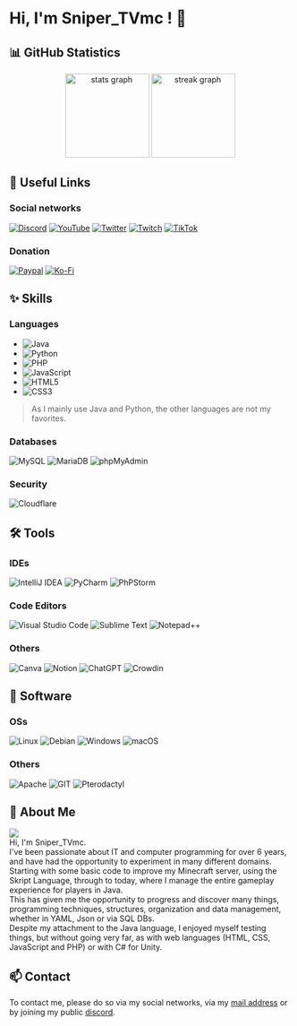 
# Hi, I'm Sniper_TVmc ! 👋
## 📊 GitHub Statistics
<div align="center">
  <img src="https://github-readme-stats.vercel.app/api?username=SniperTVmc&hide_title=false&hide_rank=false&show_icons=true&include_all_commits=true&count_private=true&disable_animations=false&theme=material-palenight&hide_border=false" height="150" alt="stats graph"  />
  <img src="https://streak-stats.demolab.com?user=SniperTVmc&mode=weekly&theme=material-palenight&hide_border=false&border_radius=5&date_format=j M[ Y]" height="150" alt="streak graph"  />
</div>

## 🔗 Useful Links
### Social networks
[![Discord](https://img.shields.io/badge/Discord-7289DA?style=for-the-badge&logo=discord&logoColor=white)](https://dsc.bio/snipertvmc)
[![YouTube](https://img.shields.io/badge/YouTube-F00?style=for-the-badge&logo=youtube&logoColor=fff)](https://www.youtube.com/@Sniper_TVmc)
[![Twitter](https://img.shields.io/badge/X-000?style=for-the-badge&logo=x&logoColor=white)](https://twitter.com/Sniper_TVmc)
[![Twitch](https://img.shields.io/badge/Twitch-9146FF?style=for-the-badge&logo=twitch&logoColor=white)](https://twitch.tv/sniper_tvmc)
[![TikTok](https://img.shields.io/badge/TikTok-000000?style=for-the-badge&logo=tiktok&logoColor=white)](https://tiktok.com/@sniper_tvmc)
### Donation
[![Paypal](https://img.shields.io/badge/PayPal-00457C?style=for-the-badge&logo=paypal&logoColor=white)](https://www.paypal.com/paypalme/GastonKrabansky)
[![Ko-Fi](https://img.shields.io/badge/Ko--fi-F16061?style=for-the-badge&logo=ko-fi&logoColor=white)](https://ko-fi.com/sniper_tvmc)

## ✨ Skills
### Languages
- ![Java](https://img.shields.io/badge/Java-ED8B00?style=for-the-badge&logo=openjdk&logoColor=white)
- ![Python](https://img.shields.io/badge/Python-3776AB?style=for-the-badge&logo=python&logoColor=white)
- ![PHP](https://img.shields.io/badge/php-%23777BB4.svg?style=for-the-badge&logo=php&logoColor=white)
- ![JavaScript](https://img.shields.io/badge/javascript-%23323330.svg?style=for-the-badge&logo=javascript&logoColor=%23F7DF1E)
- ![HTML5](https://img.shields.io/badge/HTML5-E34F26?style=for-the-badge&logo=html5&logoColor=white)
- ![CSS3](https://img.shields.io/badge/css3-%231572B6.svg?style=for-the-badge&logo=css3&logoColor=white)
> As I mainly use Java and Python, the other languages are not my favorites.
### Databases
![MySQL](https://img.shields.io/badge/MySQL-00000F?style=for-the-badge&logo=mysql&logoColor=white)
![MariaDB](https://img.shields.io/badge/MariaDB-003545?style=for-the-badge&logo=mariadb&logoColor=white)
![phpMyAdmin](https://img.shields.io/badge/phpMyAdmin-6C78AF?style=for-the-badge&logo=phpmyadmin&logoColor=white)
### Security
![Cloudflare](https://img.shields.io/badge/Cloudflare-F38020?style=for-the-badge&logo=Cloudflare&logoColor=white)

## 🛠️ Tools
### IDEs
![IntelliJ IDEA](https://img.shields.io/badge/IntelliJ_IDEA-000000.svg?style=for-the-badge&logo=intellij-idea&logoColor=white)
![PyCharm](https://img.shields.io/badge/PyCharm-000000.svg?&style=for-the-badge&logo=PyCharm&logoColor=white)
![PhPStorm](https://img.shields.io/badge/phpstorm-143?style=for-the-badge&logo=phpstorm&logoColor=black&color=black&labelColor=darkorchid)
### Code Editors
![Visual Studio Code](https://img.shields.io/badge/Visual_Studio_Code-0078D4?style=for-the-badge&logo=visual%20studio%20code&logoColor=white)
![Sublime Text](https://img.shields.io/badge/sublime_text-%23575757.svg?style=for-the-badge&logo=sublime-text&logoColor=important)
![Notepad++](https://img.shields.io/badge/Notepad++-90E59A.svg?style=for-the-badge&logo=notepad%2b%2b&logoColor=black)
### Others
![Canva](https://img.shields.io/badge/Canva-%2300C4CC.svg?&style=for-the-badge&logo=Canva&logoColor=white)
![Notion](https://img.shields.io/badge/Notion-%23000000.svg?style=for-the-badge&logo=notion&logoColor=white)
![ChatGPT](https://img.shields.io/badge/chatGPT-74aa9c?style=for-the-badge&logo=openai&logoColor=white)
![Crowdin](https://img.shields.io/badge/Crowdin-2E3340.svg?style=for-the-badge&logo=Crowdin&logoColor=white)

## 💽 Software
### OSs
![Linux](https://img.shields.io/badge/Linux-FCC624?style=for-the-badge&logo=linux&logoColor=black)
![Debian](https://img.shields.io/badge/Debian-A81D33?style=for-the-badge&logo=debian&logoColor=white)
![Windows](https://img.shields.io/badge/Windows-0078D6?style=for-the-badge&logo=windows&logoColor=white)
![macOS](https://img.shields.io/badge/mac%20os-000000?style=for-the-badge&logo=macos&logoColor=F0F0F0)
### Others
![Apache](https://img.shields.io/badge/apache-%23D42029.svg?style=for-the-badge&logo=apache&logoColor=white)
![GIT](https://img.shields.io/badge/GIT-E44C30?style=for-the-badge&logo=git&logoColor=white)
![Pterodactyl](https://img.shields.io/badge/Pterodactyl-10539F?style=for-the-badge&logo=pterodactyl&logoColor=fff)

## 🚀 About Me
[![](https://visitcount.itsvg.in/api?id=SniperTVmc&icon=5&color=3)](https://visitcount.itsvg.in)<br>
Hi, I'm Sniper_TVmc.<br>
I've been passionate about IT and computer programming for over 6 years, and have had the opportunity to experiment in many different domains.<br>
Starting with some basic code to improve my Minecraft server, using the Skript Language, through to today, where I manage the entire gameplay experience for players in Java.<br>
This has given me the opportunity to progress and discover many things, programming techniques, structures, organization and data management, whether in YAML, Json or via SQL DBs.<br>
Despite my attachment to the Java language, I enjoyed myself testing things, but without going very far, as with web languages (HTML, CSS, JavaScript and PHP) or with C# for Unity.<br>


## 📫 Contact

To contact me, please do so via my social networks, via my [mail address](mailto:snipertv59.pro@gmail.com) or by joining my public [discord](https://discord.gg/fSzK79TAYf).
